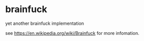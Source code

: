 # brainfuck
yet another brainfuck implementation

see https://en.wikipedia.org/wiki/Brainfuck for more infomation.
